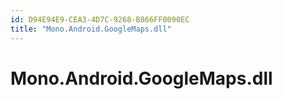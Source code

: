 ```yaml
---
id: D94E94E9-CEA3-4D7C-9268-B866FF0090EC
title: "Mono.Android.GoogleMaps.dll"
---
```


# Mono.Android.GoogleMaps.dll
